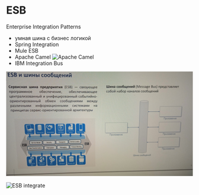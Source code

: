 # ESB

Enterprise Integration Patterns
- умная шина с бизнес логикой
- Spring Integration
- Mule ESB
- Apache Camel
![Apache Camel](../img/pattern/integration/IMG_20220614_180741_1.jpg)
- IBM Integration Bus


![ESB](../img/pattern/integration/IMG_20220614_180606.jpg)

![ESB integrate](../img/pattern/integration/IMG_20220614_180629.jpg)
